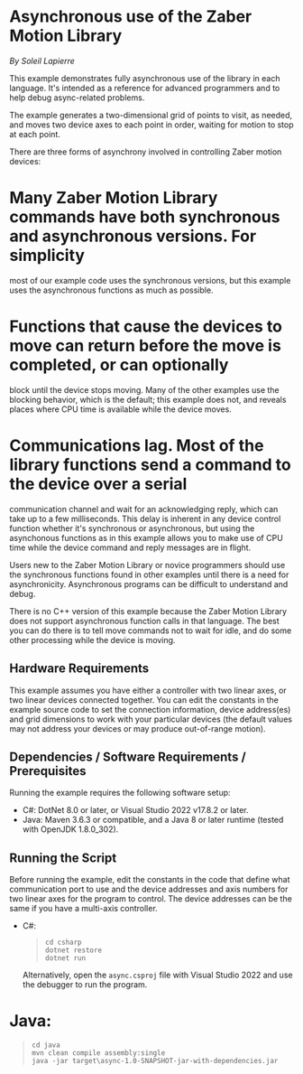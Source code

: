 # Asynchronous use of the Zaber Motion Library

*By Soleil Lapierre*

This example demonstrates fully asynchronous use of the library in each language.  It's intended as
a reference for advanced programmers and to help debug async-related problems.

The example generates a two-dimensional grid of points to visit, as needed, and moves two
device axes to each point in order, waiting for motion to stop at each point.

There are three forms of asynchrony involved in controlling Zaber motion devices:
# Many Zaber Motion Library commands have both synchronous and asynchronous versions. For simplicity
  most of our example code uses the synchronous versions, but this example uses the asynchronous functions
  as much as possible.
# Functions that cause the devices to move can return before the move is completed, or can optionally
  block until the device stops moving. Many of the other examples use the blocking behavior, which is
  the default; this example does not, and reveals places where CPU time is available while the device moves.
# Communications lag. Most of the library functions send a command to the device over a serial
  communication channel and wait for an acknowledging reply, which can take up to a few milliseconds.
  This delay is inherent in any device control function whether it's synchronous or asynchronous,
  but using the asynchonous functions as in this example allows you to make use of
  CPU time while the device command and reply messages are in flight.

Users new to the Zaber Motion Library or novice programmers should use the synchronous functions
found in other examples until there is a need for asynchronicity. Asynchronous programs can
be difficult to understand and debug.

There is no C++ version of this example because the Zaber Motion Library does not support asynchronous
function calls in that language. The best you can do there is to tell move commands not to wait for idle,
and do some other processing while the device is moving.


## Hardware Requirements

This example assumes you have either a controller with two linear axes, or two linear devices
connected together. You can edit the constants in the example source code to set the connection
information, device address(es) and grid dimensions to work with your particular devices (the
default values may not address your devices or may produce out-of-range motion).

## Dependencies / Software Requirements / Prerequisites

Running the example requires the following software setup:
* C#: DotNet 8.0 or later, or Visual Studio 2022 v17.8.2 or later.
* Java: Maven 3.6.3 or compatible, and a Java 8 or later runtime (tested with OpenJDK 1.8.0_302).

## Running the Script

Before running the example, edit the constants in the code that define what communication port to use
and the device addresses and axis numbers for two linear axes for the program to control.
The device addresses can be the same if you have a multi-axis controller.

* C#:
  > ```
  > cd csharp
  > dotnet restore
  > dotnet run
  > ```
  Alternatively, open the `async.csproj` file with Visual Studio 2022 and use the debugger to run the program.
# Java:
  > ```
  > cd java
  > mvn clean compile assembly:single
  > java -jar target\async-1.0-SNAPSHOT-jar-with-dependencies.jar
  > ```

